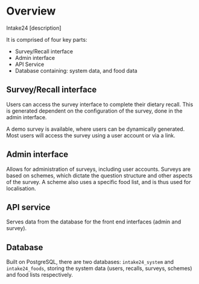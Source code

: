 # Overview

Intake24 [description]

It is comprised of four key parts:

* Survey/Recall interface
* Admin interface
* API Service
* Database containing: system data, and food data

## Survey/Recall interface

Users can access the survey interface to complete their dietary recall. This is generated dependent on the configuration of the survey, done in the admin interface.

A demo survey is available, where users can be dynamically generated. Most users will access the survey using a user account or via a link.

## Admin interface

Allows for administration of surveys, including user accounts. Surveys are based on schemes, which dictate the question structure and other aspects of the survey. A scheme also uses a specific food list, and is thus used for localisation.

## API service

Serves data from the database for the front end interfaces (admin and survey).

## Database

Built on PostgreSQL, there are two databases: `intake24_system` and `intake24_foods`, storing the system data (users, recalls, surveys, schemes) and food lists respectively.
